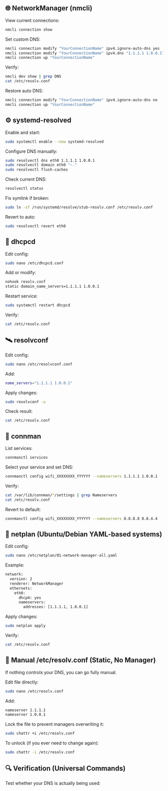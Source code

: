 ## 🌐 NetworkManager (nmcli)

View current connections:
```bash
nmcli connection show
```
Set custom DNS:
```bash
nmcli connection modify "YourConnectionName" ipv4.ignore-auto-dns yes
nmcli connection modify "YourConnectionName" ipv4.dns "1.1.1.1 1.0.0.1"
nmcli connection up "YourConnectionName"
```
Verify:
```bash
nmcli dev show | grep DNS
cat /etc/resolv.conf
```
Restore auto DNS:
```bash
nmcli connection modify "YourConnectionName" ipv4.ignore-auto-dns no
nmcli connection up "YourConnectionName"
```

## ⚙️ systemd-resolved

Enable and start:
```bash
sudo systemctl enable --now systemd-resolved
```
Configure DNS manually:
```bash
sudo resolvectl dns eth0 1.1.1.1 1.0.0.1
sudo resolvectl domain eth0 "~."
sudo resolvectl flush-caches
```
Check current DNS:
```bash
resolvectl status
```
Fix symlink if broken:
```bash
sudo ln -sf /run/systemd/resolve/stub-resolv.conf /etc/resolv.conf
```
Revert to auto:
```bash
sudo resolvectl revert eth0
```

## 🧩 dhcpcd

Edit config:
```bash
sudo nano /etc/dhcpcd.conf
```
Add or modify:
```bash
nohook resolv.conf
static domain_name_servers=1.1.1.1 1.0.0.1
```
Restart service:
```bash
sudo systemctl restart dhcpcd
```
Verify:
```bash
cat /etc/resolv.conf
```

## 🛰️ resolvconf

Edit config:
```bash
sudo nano /etc/resolvconf.conf
```
Add:
```bash
name_servers="1.1.1.1 1.0.0.1"
```
Apply changes:
```bash
sudo resolvconf -u
```
Check result:
```bash
cat /etc/resolv.conf
```

## 📡 connman

List services:
```bash
connmanctl services
```
Select your service and set DNS:
```bash
connmanctl config wifi_XXXXXXXX_YYYYYY --nameservers 1.1.1.1 1.0.0.1
```
Verify:
```bash
cat /var/lib/connman/*/settings | grep Nameservers
cat /etc/resolv.conf
```
Revert to default:
```bash
connmanctl config wifi_XXXXXXXX_YYYYYY --nameservers 8.8.8.8 8.8.4.4
```
## 🛜 netplan (Ubuntu/Debian YAML-based systems)

Edit config:
```bash
sudo nano /etc/netplan/01-network-manager-all.yaml
```
Example:
```bash
network:
  version: 2
  renderer: NetworkManager
  ethernets:
    eth0:
      dhcp4: yes
      nameservers:
        addresses: [1.1.1.1, 1.0.0.1]
```
Apply changes:
```bash
sudo netplan apply
```
Verify:
```bash
cat /etc/resolv.conf
```

## 🧾 Manual /etc/resolv.conf (Static, No Manager)
If nothing controls your DNS, you can go fully manual.

Edit file directly:
```bash
sudo nano /etc/resolv.conf
```
Add:
```bash
nameserver 1.1.1.1
nameserver 1.0.0.1
```
Lock the file to prevent managers overwriting it:
```bash
sudo chattr +i /etc/resolv.conf
```
To unlock (if you ever need to change again):
```bash
sudo chattr -i /etc/resolv.conf
```

## 🔍 Verification (Universal Commands)

Test whether your DNS is actually being used:
```bash
```
